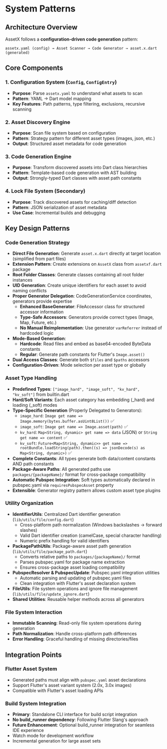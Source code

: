 # System Patterns

## Architecture Overview
AssetX follows a **configuration-driven code generation** pattern:

```
assetx.yaml (config) → Asset Scanner → Code Generator → asset.x.dart (generated)
```

## Core Components

### 1. Configuration System (`Config`, `ConfigEntry`)
- **Purpose**: Parse `assetx.yaml` to understand what assets to scan
- **Pattern**: YAML → Dart model mapping
- **Key Features**: Path patterns, type filtering, exclusions, recursive scanning

### 2. Asset Discovery Engine  
- **Purpose**: Scan file system based on configuration
- **Pattern**: Strategy pattern for different asset types (images, json, etc.)
- **Output**: Structured asset metadata for code generation

### 3. Code Generation Engine
- **Purpose**: Transform discovered assets into Dart class hierarchies
- **Pattern**: Template-based code generation with AST building
- **Output**: Strongly-typed Dart classes with asset path constants

### 4. Lock File System (Secondary)
- **Purpose**: Track discovered assets for caching/diff detection
- **Pattern**: JSON serialization of asset metadata
- **Use Case**: Incremental builds and debugging

## Key Design Patterns

### Code Generation Strategy
- **Direct File Generation**: Generate `asset.x.dart` directly at target location (simplified from part files)
- **Extension Pattern**: Create extensions on `AssetX` class from `assetxf.dart` package
- **Root Folder Classes**: Generate classes containing all root folder instances
- **UID Generation**: Create unique identifiers for each asset to avoid naming conflicts
- **Proper Generator Delegation**: CodeGenerationService coordinates, generators provide expertise
  - **Enhanced BaseGenerator**: FileAccessor class for structured accessor information
  - **Type-Safe Accessors**: Generators provide correct types (Image, Map, Future, etc.)
  - **No Manual Reimplementation**: Use generator `varReferrer` instead of hardcoded logic
- **Mode-Based Generation**: 
  - **Hardcode**: Read files and embed as base64-encoded ByteData constants
  - **Regular**: Generate path constants for Flutter's `Image.asset()`
- **Dual Access Classes**: Generate both `$files` and `$paths` accessors
- **Configuration-Driven**: Mode selection per asset type or globally

### Asset Type Handling
- **Predefined Types**: `["image_hard", "image_soft", "kv_hard", "kv_soft"]` from builtin.dart
- **Hard/Soft Variants**: Each asset category has embedding (_hard) and loading (_soft) modes
- **Type-Specific Generation** (Properly Delegated to Generators):
  - `image_hard`: `Image get name => Image.memory(bytes.buffer.asUint8List())` ✅
  - `image_soft`: `Image get name => Image.asset(path)` ✅
  - `kv_hard`: `Map<String, dynamic> get name => data` (JSON) or `String get name => content` ✅
  - `kv_soft`: `Future<Map<String, dynamic>> get name => rootBundle.loadString(path).then((s) => jsonDecode(s) as Map<String, dynamic>)` ✅
- **Complete Constants**: All types generate both data/content constants AND path constants
- **Package-Aware Paths**: All generated paths use `packages/{packageName}/` format for cross-package compatibility
- **Automatic Pubspec Integration**: Soft types automatically declared in pubspec.yaml via `requiresPubspecAsset` property
- **Extensible**: Generator registry pattern allows custom asset type plugins

### Utility Organization
- **IdentifierUtils**: Centralized Dart identifier generation (`lib/utils/file/config.dart`)
  - Cross-platform path normalization (Windows backslashes → forward slashes)
  - Valid Dart identifier creation (camelCase, special character handling)
  - Numeric prefix handling for valid identifiers
- **PackagePathUtils**: Package-aware asset path generation (`lib/utils/file/package_path.dart`)
  - Converts relative paths to `packages/{packageName}/` format
  - Parses pubspec.yaml for package name extraction
  - Ensures cross-package asset loading compatibility
- **PubspecResolver & PubspecUpdate**: Pubspec.yaml integration utilities
  - Automatic parsing and updating of pubspec.yaml files
  - Clean integration with Flutter's asset declaration system
- **FileUtils**: File system operations and ignore file management (`lib/utils/file/update_ignore.dart`)
- **Shared Utilities**: Reusable helper methods across all generators

### File System Interaction
- **Immutable Scanning**: Read-only file system operations during generation
- **Path Normalization**: Handle cross-platform path differences
- **Error Handling**: Graceful handling of missing directories/files

## Integration Points

### Flutter Asset System
- Generated paths must align with `pubspec.yaml` asset declarations
- Support Flutter's asset variant system (2.0x, 3.0x images)
- Compatible with Flutter's asset loading APIs

### Build System Integration  
- **Primary**: Standalone CLI interface for build script integration
- **No build_runner dependency**: Following Flutter Slang's approach
- **Future Enhancement**: Optional build_runner integration for seamless IDE experience
- Watch mode for development workflow
- Incremental generation for large asset sets